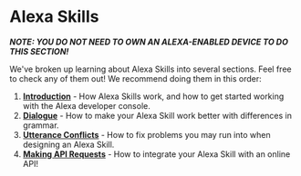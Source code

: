 
# Alexa Skills

***NOTE: YOU DO NOT NEED TO OWN AN ALEXA-ENABLED DEVICE TO DO THIS SECTION!***

We've broken up learning about Alexa Skills into several sections. Feel free to check any of them out! We recommend doing them in this order:

 1. [**Introduction**](https://github.com/HackBinghamton/CloudComputingWorkshop/blob/master/AlexaSkills/intro.md#introduction-to-alexa-skills) - How Alexa Skills work, and how to get started working with the Alexa developer console.
 2. [**Dialogue**](https://github.com/HackBinghamton/CloudComputingWorkshop/blob/master/AlexaSkills/Dialogue.md#dialogue) - How to make your Alexa Skill work better with differences in grammar.
 3. [**Utterance Conflicts**](https://colab.research.google.com/github/HackBinghamton/CloudComputingWorkshop/blob/master/AlexaSkills/AlexaSkillsUtteranceConflicts.md) - How to fix problems you may run into when designing an Alexa Skill.
 4. [**Making API Requests**](https://colab.research.google.com/github/HackBinghamton/CloudComputingWorkshop/blob/master/AlexaSkills/AlexaSkillAPI.md) - How to integrate your Alexa Skill with an online API!
